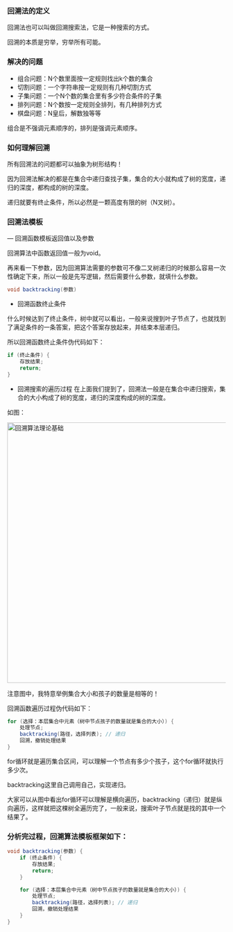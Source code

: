 ### 回溯法的定义

回溯法也可以叫做回溯搜索法，它是一种搜索的方式。

回溯的本质是穷举，穷举所有可能。

### 解决的问题

- 组合问题：N个数里面按一定规则找出k个数的集合
- 切割问题：一个字符串按一定规则有几种切割方式
- 子集问题：一个N个数的集合里有多少符合条件的子集
- 排列问题：N个数按一定规则全排列，有几种排列方式
- 棋盘问题：N皇后，解数独等等

组合是不强调元素顺序的，排列是强调元素顺序。

### 如何理解回溯

所有回溯法的问题都可以抽象为树形结构！

因为回溯法解决的都是在集合中递归查找子集，集合的大小就构成了树的宽度，递归的深度，都构成的树的深度。

递归就要有终止条件，所以必然是一颗高度有限的树（N叉树）。

### 回溯法模板

— 回溯函数模板返回值以及参数

回溯算法中函数返回值一般为void。

再来看一下参数，因为回溯算法需要的参数可不像二叉树递归的时候那么容易一次性确定下来，所以一般是先写逻辑，然后需要什么参数，就填什么参数。

```java
void backtracking(参数)
``` 

- 回溯函数终止条件

什么时候达到了终止条件，树中就可以看出，一般来说搜到叶子节点了，也就找到了满足条件的一条答案，把这个答案存放起来，并结束本层递归。

所以回溯函数终止条件伪代码如下：

```java
if (终止条件) {
    存放结果;
    return;
}
```
- 回溯搜索的遍历过程
在上面我们提到了，回溯法一般是在集合中递归搜索，集合的大小构成了树的宽度，递归的深度构成的树的深度。

如图：

<img src="https://user-images.githubusercontent.com/17560388/134268198-1eecb166-624d-41d3-9684-b2124843fc84.png" alt="回溯算法理论基础" width="600"  align="bottom" />



注意图中，我特意举例集合大小和孩子的数量是相等的！

回溯函数遍历过程伪代码如下：

```java
for (选择：本层集合中元素（树中节点孩子的数量就是集合的大小）) {
    处理节点;
    backtracking(路径，选择列表); // 递归
    回溯，撤销处理结果
}
```

for循环就是遍历集合区间，可以理解一个节点有多少个孩子，这个for循环就执行多少次。

backtracking这里自己调用自己，实现递归。

大家可以从图中看出for循环可以理解是横向遍历，backtracking（递归）就是纵向遍历，这样就把这棵树全遍历完了，一般来说，搜索叶子节点就是找的其中一个结果了。

### 分析完过程，回溯算法模板框架如下：

```java
void backtracking(参数) {
    if (终止条件) {
        存放结果;
        return;
    }

    for (选择：本层集合中元素（树中节点孩子的数量就是集合的大小）) {
        处理节点;
        backtracking(路径，选择列表); // 递归
        回溯，撤销处理结果
    }
}
```
